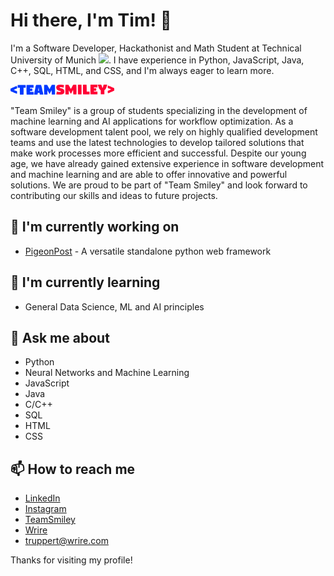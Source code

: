 # Hi there, I'm Tim! 👋

I'm a Software Developer, Hackathonist and Math Student at Technical University of Munich <img src="https://upload.wikimedia.org/wikipedia/commons/thumb/c/c8/Logo_of_the_Technical_University_of_Munich.svg/320px-Logo_of_the_Technical_University_of_Munich.svg.png" height="14px">. I have experience in Python, JavaScript, Java, C++, SQL, HTML, and CSS, and I'm always eager to learn more.

[<img src="https://github.com/lstuma/lstuma/blob/main/teamsmiley.png" alt="TeamSmiley" width="33%">](https://teamsmiley.org)

"Team Smiley" is a group of students specializing in the development of machine learning and AI applications for workflow optimization. As a software development talent pool, we rely on highly qualified development teams and use the latest technologies to develop tailored solutions that make work processes more efficient and successful. Despite our young age, we have already gained extensive experience in software development and machine learning and are able to offer innovative and powerful solutions. We are proud to be part of "Team Smiley" and look forward to contributing our skills and ideas to future projects.

## 🔭 I'm currently working on
- [PigeonPost](https://github.com/TeamSmil3y/PigeonPost) - A versatile standalone python web framework

## 🌱 I'm currently learning
- General Data Science, ML and AI principles

## 💬 Ask me about
- Python
- Neural Networks and Machine Learning
- JavaScript
- Java
- C/C++
- SQL
- HTML
- CSS

## 📫 How to reach me
- [LinkedIn](https://linkedin.com/in/tim-ruppert-wrire)
- [Instagram](https://instagram.com/timr.wrire)
- [TeamSmiley](https://teamsmiley.org)
- [Wrire](https://wrire.com)
- [truppert@wrire.com](mailto:truppert@wrire.com)

Thanks for visiting my profile!
